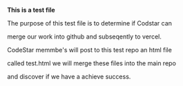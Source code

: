 **This is a test file**

The purpose of this test file is to determine if Codstar can

merge our work into github and subseqently to vercel.

CodeStar memmbe's will post to this test repo an html file 

called test.html  we will merge these files into the main repo 

and discover if we have a achieve success.
